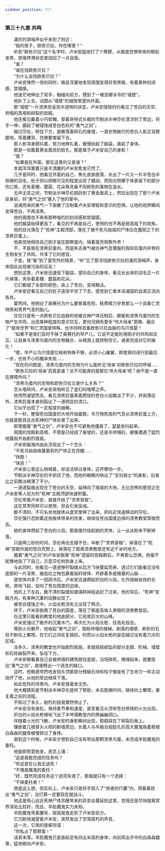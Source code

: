 ```yaml
---
sidebar_position: 717
---
```

### 第三十九章 共鸣  


　　凄厉的哭喊声似乎来到了附近：  
　　“我的孩子，欧弥贝拉，你在哪里？”  
　　听到“欧弥贝拉”这个名字时，卢米安猛地打了个寒颤，从极度恐惧带来的眼前发黑、思维停滞状态里找回了一点自我。  
　　“谁？  
　　“谁在找欧弥贝拉？  
　　“为什么会找欧弥贝拉？”  
　　卢米安悚然一惊的同时，略显浑噩地发现周围变得异常黑暗，有着某种封闭感、禁锢感。  
　　他迷茫地伸出了双手，触碰向前方，摸到了一堵坚硬冰冷的“墙壁”。  
　　他趴了上去，试图从“墙壁”的缝隙里望向外面。  
　　那“墙壁”一片漆黑但呈现半透明的状态，卢米安隐隐约约看见了苍白的天空、坍塌的高塔和碎裂的宫殿。  
　　他还看见戴着小巧软帽、穿着哥特式长裙的节制派半神莎伦漂浮到了旁边，将手一伸，摄起了被侵蚀成苍白色彩的“勇气之剑”。  
　　越过莎伦，转往下方，是散落着碎石的废墟，一道衣物破烂的苍白人影正双膝跪地，弯着腰背，仿佛要匍匐下去。  
　　那人影浑身颤抖着，努力地挣扎着，缓慢抬起了脑袋，直起了身体。  
　　那是一张戴着黄金面具的脸孔，那是属于卢米安自己的身影！  
　　“我？  
　　“如果我在外面，那在这里的又是谁？”  
　　本就浑浑噩噩只是半清醒的卢米安愈发茫然了。  
　　几乎是同时，他看见外面的自己，焦化皮肤脱落，长出了一片又一片半苍白半棕褐的羽毛，肚子则以肉眼可见的程度出现了蠕动，而阳光照耀于体表留下的部分伤口里，还有麦穗、蘑菇、花朵等具备不同颜色的事物在滋长。  
　　无声无息之间，节制派半神莎伦跳跃到了黄金面具上，然后出现在了那个卢米安身前，将“勇气之剑”塞入了他的掌中。  
　　汹涌而来的勇气一下驱散了压制着卢米安理智和意识的恐惧，让他的视界瞬间变得苍白，不再深黑。  
　　他的周围也不再有那种强烈的封闭感和禁锢感。  
　　他的脑袋抬得更高了，看见的不再是自己，使用的也不再是居高临下的视角。  
　　他的目光落在了“死神”主殿顶部，落在了被不死鸟始祖的尸体压在腹部之下的漆黑巨蛋上。  
　　他直觉地相信自己刚才是在那颗蛋内，隔着蛋壳观察外界！  
　　不，不是我在漆黑巨蛋内，而是失去勇气被古神气息慑服的我和巨蛋内孕育的生物发生了共鸣，共享了它的感官。  
　　于是，我“看”到了蛋壳外的情景，“听”见了那寻找欧弥贝拉的凄厉哭喊声，身体因此出现被污染的征兆！  
　　想到这里，卢米安迅速低下脑袋，望向自己的身体，看见长出来的羽毛正一片片掉落，夹杂着麦穗、蘑菇和花朵。  
　　它们都褪了全部的颜色，染上了苍白，变得黯淡。  
　　卢米安还看见自己的肚子逐渐平坦了下去，感觉到亡者本该凝固的血液正流向各处。  
　　霍然间，他明白了奥赛托为什么要冒着危险、耗费精力孕育那么一个具备亡灵特质和冥界气息的胎儿。  
　　仅仅只是有一点欧弥贝拉血脉的他被古神尸体压制后，都能和漆黑鸟蛋内的生物产生共鸣，出现某种程度的意识交互，更何况拥有更多“伟大母亲”恩赐、融合了“彼岸世界”和亡灵国度特殊、也许同样具备欧弥贝拉血脉的鸟爪怪婴！  
　　“如果不是我们及时干掉了奥赛托的早产儿，它说不定能利用刚才的共鸣和交互，让自身与漆黑鸟蛋内的生物融合，从根源上就控制住它，或者完成对它的催化！  
　　“嗯，早产让鸟爪怪婴位格和特殊不够，必须小心翼翼，即使真的进行到最后一步，也有不小的概率失败……  
　　“现在的问题是，漆黑鸟蛋内的生物为什么能听见‘母亲’对欧弥贝拉的呼喊……  
　　“欧弥贝拉的‘母亲’究竟是谁？总不可能真的是那位‘伟大母亲’吧？祂不是一直在屏障外吗？  
　　“漆黑鸟蛋内的生物和欧弥贝拉又是什么关系？”  
　　念头电转间，卢米安突地听见了虚幻的喀嚓之声。  
　　他愕然凝望而去，看见漆黑巨蛋表面燃烧的苍白火焰黯淡了不少，并剥落往外，漆黑巨蛋本身则裂出了一道明显的溃口。  
　　它似乎出现了一定程度的崩解。  
　　下一秒，整個苍白国度的大地开始震颤，令万物死寂的气息从漆黑巨蛋上方，也就是那具远古死神的尸体处冒了出来。  
　　即使握着“勇气之剑”，卢米安也不可避免地僵直了，瑟瑟发抖起来。  
　　周围的宫殿和高塔，不管是已经成了废墟的，还是半坍塌的，都像遭遇了猛烈地震般开始剧烈摇晃。  
　　卢米安脑海内由此浮现出了一个念头：  
　　“不死鸟始祖格蕾嘉莉的尸体正在苏醒……  
　　“快跑！  
　　“快逃！”  
　　卢米安心里这么呐喊着，却没法转过身体，迈开哪怕一步。  
　　节制派半神莎伦的手抓住了他，而他的眼睛内映出了“宝剑骑士”的身影，后者比之前黯淡稀薄了不少。  
　　一道道裂痕出现在了苍白的天空，延伸向了摇晃的大地，无比恐怖的感觉正在卢米安等人前方的“死神”主殿顶部快速积蓄。  
　　莎伦带着卢米安，直接开始了“灵界穿梭”。  
　　这在冥界同样可以使用，但会引发惩戒。  
　　数不清的、不可名状地肢体从虚空里伸了出来，抓向正快速移动的莎伦。  
　　莎伦强行忍耐着这些肢体带来的伤害，继续往苍白国度边缘的漆黑教堂穿梭而去。  
　　她的身体燃起了苍白的火焰，那直接灼烧起她的灵体，让一丛丛粉末不断掉落。  
　　只是两三秒的时间，莎伦再也支撑不住，中断了“灵界穿梭”，掉落在了“死神”宫殿外面的苍白荒野上，掉落在了距离漆黑教堂还有近千米的地方。  
　　握着“勇气之剑”的卢米安脱离“死神”遗留的宫殿群后，不再那么恐惧，他毫不犹豫地指了下自己，示意莎伦附到身上来。  
　　与此同时，他看见一道道狰狞裂缝从后方飞快蔓延而来，透过它们能看见没有底部的一片深黑、被血红之物包裹着般的球体、开辟着多座陵墓的山脉……  
　　感觉体内多了一团阴冷后，卢米安迅速燃起炽白的火焰，化作煊赫张扬的长枪，原地飞起，投向了苍白国度的边缘。  
　　他的上下左右，数不清的裂缝如玻璃碎掉般追赶了过来，他的背后，“死神”宫殿方向，有某种沉重的动静出现了。  
　　被苍白侵蚀之中，火焰长枪消失又出现了两次。  
　　终于，卢米安脱离了苍白的国度，落在了那座高耸入黑暗的漆黑教堂前。  
　　在这里只能看到教堂的地底部分，它宛若巨大的山峰。  
　　卢米安通过了敞开的沉重木门，再次化为火焰长枪，往高处投去。  
　　等到火光散开，他收起“勇气之剑”，借助垮塌的楼梯、剥落的墙壁、断折的石柱不断往上攀爬，在它们之间反复跳跃，时而以火焰长枪的姿态越过没有着力点的区域。  
　　没多久，漆黑的教堂也开始剧烈摇晃，本就摇摇欲坠的部分走廊、阶梯、墙壁和石柱崩裂开来，坠往下方。  
　　卢米安眼看着自己会被坍塌的建筑砸往底部，当场摔死，掩埋起来，就要拔出“勇气之剑”，直接劈出一个逃生的缺口。  
　　这时，他略感愕然地发现头顶那部分残破石块和柱子像是有了生命力一样主动绕开了他，从他的旁边继续下落。  
　　如此危险的场景内，卢米安竟毫发无伤。  
　　他大概猜到是节制派半神莎伦提供了帮助，未去耽搁时间，继续向上攀爬，重复着之前的流程。  
　　不知过了多久，剧烈的摇晃骤然停止了。  
　　卢米安没有放松，保持着节奏和速度，直至看见头顶有苍白带绿的火光出现。  
　　炽白的火焰长枪嗖地飞出了半垮塌教堂内的黑幽幽洞口。  
　　伴随着火光的飞散，卢米安的身影瞬间出现，稳稳踩在了碎裂石板上。  
　　镶嵌着几根骨头火把的断墙旁边，长着人与羊融合般脸孔的高大魔鬼拖着那根白森森的腿骨缓慢转过了身体。  
　　直到这个时候，卢米安才想到自己没有带出那颗漆黑鸟蛋，未完成羊脸魔鬼的委托。  
　　他旋即怒意勃发，恶念上涌：  
　　“这是我能完成的任务吗？  
　　“你这是在让我去送死！  
　　“不愧是魔鬼的委托！  
　　“好，既然完成任务这个选项失效了，那我就只有一个选择：  
　　“干掉委托者！”  
　　想是这么想，但实际上，卢米安只是将手探入了“旅者的行囊”内，预备着拔出“勇气之剑”，没打算一定要现在就战斗。  
　　他这是担心远古死神尸体苏醒带来的异变会蔓延到这里，觉得还是尽快脱离冥界深处比较好，而且，羊脸魔鬼实力未知。  
　　羊脸魔鬼弯着腰背，摇摇晃晃走到了卢米安前方。  
　　它沉默地凝望着卢米安，突然发出了空荡腐朽的声音。  
　　这一次，它用的是都坦语：  
　　“你私占了那颗蛋！”  
　　话音未落，羊脸魔鬼已是直起足有四五米高的身体，向前挥出手中的白森森腿骨，猛地砸向卢米安。  
